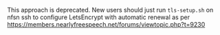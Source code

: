 This approach is deprecated. New users should just run `tls-setup.sh` on nfsn ssh to configure LetsEncrypt with automatic renewal as per https://members.nearlyfreespeech.net/forums/viewtopic.php?t=9230
